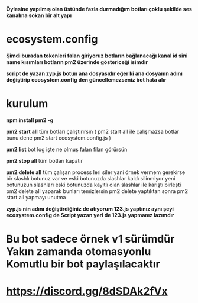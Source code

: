  **Öylesine yapılmış olan üstünde fazla durmadığım botları çoklu şekilde ses kanalına sokan bir alt yapı**

# ecosystem.config 

**Şimdi buradan tokenleri falan giriyoruz botların bağlanacağı kanal id sini   name kısımları botların pm2 üzerinde göstericeği isimdir**

**script de yazan zyp.js botun ana dosyasıdır eğer ki ana dosyanın adını değiştirip ecosystem.config den güncellemezseniz bot hata alır**

# kurulum

**npm install pm2 -g**

**pm2 start all** tüm botları çalıştırırsın ( pm2 start all ile çalışmazsa botlar bunu dene pm2 start ecosystem.config.js )

**pm2 list** bot log işte ne olmuş falan filan görürsün

**pm2 stop all** tüm botları kapatır

**pm2 delete all** tüm çalışan process leri siler yani örnek vermem gerekirse bir slashlı botunuz var ve eski botunuzda slashlar kaldı silinmiyor yeni botunuzun slashları eski botunuzda kayıtlı olan slashlar ile karıştı birleşti pm2 delete all yaparak bunları temizlersin pm2 delete yaptıktan sonra pm2 start all yapmayı unutma 

**zyp.js nin adını değiştirdiğiniz de atıyorum 123.js yaptınız aynı şeyi ecosystem.config de Script yazan yeri de 123.js yapmanız lazımdır**

# Bu bot sadece örnek v1 sürümdür Yakın zamanda otomasyonlu Komutlu bir bot paylaşılacaktır 

# https://discord.gg/8dSDAk2fVx
